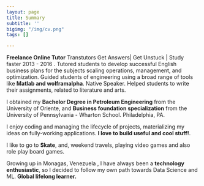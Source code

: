 ```yaml
---
layout: page
title: Summary
subtitle: ''
bigimg: "/img/cv.png"
tags: []

---
```

<i class="fa fa-briefcase about-icon"></i> <p> **Freelance Online Tutor** Transtutors Get Answers| Get Unstuck | Study faster 2013 - 2016 . Tutored students to develop successful English business plans for the subjects scaling operations, management, and optimization. Guided students of engineering using a broad range of tools like **Matlab and wolframalpha**. Native Speaker. Helped students to write their assignments, related to literature and arts.</p>

<i class="fa fa-graduation-cap"></i><p> I obtained my **Bachelor Degree in Petroleum Engineering** from the University of Oriente, and **Business foundation specialization** from the University of Pennsylvania - Wharton School. Philadelphia, PA.</p>

<i class="fa fa-code"></i> </p> I enjoy coding and managing the lifecycle of projects, materializing my ideas on fully-working applications. **I love to build useful and cool stuff!**.</p>

<i class="fa fa-heart"></i> <p> I like to go to **Skate**, and, weekend travels, playing video games and also role play board games.</p>

<i class="fa fa-globe"></i> <p> Growing up in Monagas, Venezuela , I have always been a **technology enthusiastic**, so I decided to follow my own path towards Data Science and ML. **Global lifelong learner.**</p>